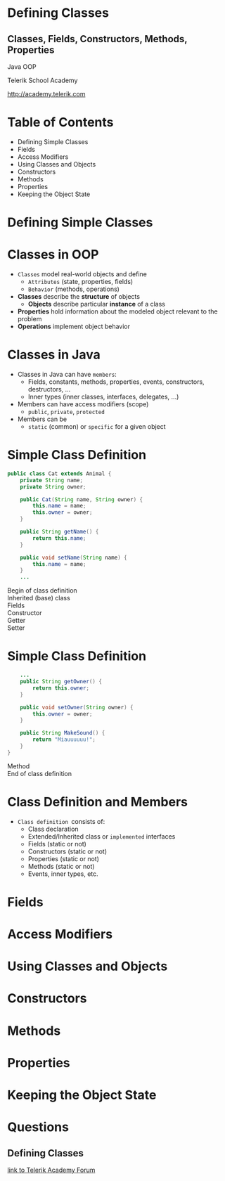 <!-- section start -->
<!-- attr: { class:'slide-title', hasScriptWrapper:true } -->
# Defining Classes
##  Classes, Fields, Constructors, Methods, Properties
<div class="signature">
    <p class="signature-course">Java OOP</p>
    <p class="signature-initiative">Telerik School Academy</p>
    <a href="http://academy.telerik.com" class="signature-link">http://academy.telerik.com</a>
</div>


<!-- section start -->
# Table of Contents
* Defining Simple Classes
* Fields
* Access Modifiers
* Using Classes and Objects
* Constructors
* Methods
* Properties
* Keeping the Object State


<!-- section start -->
<!-- attr: { class:'slide-section' } -->
# Defining Simple Classes
<!-- attr: { showInPresentation:true, style:'' } -->
# Classes in OOP
* `Classes` model real-world objects and define
  * `Attributes` (state, properties, fields)
  * `Behavior` (methods, operations)
* **Classes** describe the **structure** of objects
  * **Objects** describe particular **instance** of a class
* **Properties** hold information about the modeled object relevant to the problem
* **Operations** implement object behavior

<!-- attr: { showInPresentation:true, style:'' } -->
# Classes in Java
* Classes in Java can have `members`:
  * Fields, constants, methods, properties, events, constructors, destructors, …
  * Inner types (inner classes, interfaces, delegates, ...)
* Members can have access modifiers (scope)
  * `public`, `private`, `protected`
* Members can be
  * `static` (common) or `specific` for a given object

<!-- attr: { showInPresentation:true, hasScriptWrapper:true, style:'' } -->
# Simple Class Definition

```java
public class Cat extends Animal {
    private String name;
    private String owner;

    public Cat(String name, String owner) {
        this.name = name;
        this.owner = owner;
    }

    public String getName() {
        return this.name;
    }

    public void setName(String name) {
        this.name = name;
    }
    ...
```
<div class="fragment balloon" style="width:250px; top:11%; left:10%">Begin of class definition</div>
<div class="fragment balloon" style="width:230px; top:16%; left:55%">Inherited (base) class</div>
<div class="fragment balloon" style="width:65px; top:23%; left:43%">Fields</div>
<div class="fragment balloon" style="width:120px; top:39%; left:46%">Constructor</div>
<div class="fragment balloon" style="width:70px; top:54%; left:49%">Getter</div>
<div class="fragment balloon" style="width:70px; top:70%; left:62%">Setter</div>


<!-- attr: { showInPresentation:true, hasScriptWrapper:true, style:'' } -->
# Simple Class Definition

```java
    ...
    public String getOwner() {
        return this.owner;
    }

    public void setOwner(String owner) {
        this.owner = owner;
    }

    public String MakeSound() {
        return "Miauuuuuu!";
    }
}
```
<div class="fragment2 balloon" style="width:150px; top:54%; left:52%">Method</div>
<div class="fragment2 balloon" style="width:230px; top:67%; left:9%">End of class definition</div>

# Class Definition and Members
* `Class definition `consists of:
  * Class declaration
  * Extended/Inherited class or `implemented` interfaces
  * Fields (static or not)
  * Constructors (static or not)
  * Properties (static or not)
  * Methods (static or not)
  * Events, inner types, etc.

<!-- section start -->
<!-- attr: { class:'slide-section' } -->
# Fields


<!-- section start -->
<!-- attr: { class:'slide-section' } -->
# Access Modifiers


<!-- section start -->
<!-- attr: { class:'slide-section' } -->
# Using Classes and Objects


<!-- section start -->
<!-- attr: { class:'slide-section' } -->
# Constructors


<!-- section start -->
<!-- attr: { class:'slide-section' } -->
# Methods


<!-- section start -->
<!-- attr: { class:'slide-section' } -->
# Properties


<!-- section start -->
<!-- attr: { class:'slide-section' } -->
# Keeping the Object State


<!-- section start -->
<!-- attr: { class:'slide-title', showInPresentation:true, hasScriptWrapper:true, style:'' } -->

<!-- section start -->
<!-- attr: { id:'questions', class:'slide-section' } -->
# Questions
## Defining Classes
[link to Telerik Academy Forum](http://telerikacademy.com/Forum/Category/12/telerik-school-academy)